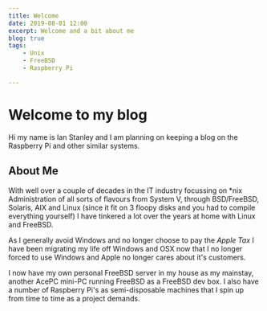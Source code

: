 ```yaml
---
title: Welcome
date: 2019-08-01 12:00
excerpt: Welcome and a bit about me
blog: true
tags:
    - Unix
    - FreeBSD
    - Raspberry Pi

---
```


# Welcome to my blog 

Hi my name is Ian Stanley and I am planning on keeping a blog on the Raspberry Pi and other similar systems.

## About Me
With well over a couple of decades in the IT industry focussing on \*nix Administration of all sorts of flavours from System V, through BSD/FreeBSD, Solaris, AIX and Linux (since it fit on 3 floopy disks and you had to compile everything yourself) I have tinkered a lot over the years at home with Linux and FreeBSD.
 
As I generally avoid Windows and no longer choose to pay the *Apple Tax* I have been migrating my life off Windows and OSX now that I no longer forced to use Windows and Apple no longer cares about it's customers.

I now have my own personal FreeBSD server in my house as my mainstay, another AcePC mini-PC running FreeBSD as a FreeBSD dev box. I also have a number of Raspberry Pi's as semi-disposable machines that I spin up from time to time as a project demands.
